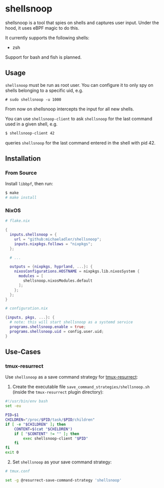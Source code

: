 # shellsnoop

shellsnoop is a tool that spies on shells and captures user input.
Under the hood, it uses eBPF magic to do this.

It currently supports the following shells:

- zsh

Support for bash and fish is planned.

## Usage

`shellsnoop` must be run as root user. You can configure it to only spy on shells belonging to a specific uid, e.g.

```
# sudo shellsnoop -u 1000
```

From now on shellsnoop intercepts the input for all new shells.

You can use `shellsnoop-client` to ask `shellsnoop` for the last command used in a given shell, e.g.

```bash
$ shellsnoop-client 42
```

queries `shellsnoop` for the last command entered in the shell with pid 42.

## Installation

### From Source

Install `libbpf`, then run:

```bash
$ make
# make install
```

### NixOS

```nix
# flake.nix

{
  inputs.shellsnoop = {
    url = "github:michaeladler/shellsnoop";
    inputs.nixpkgs.follows = "nixpkgs";
  };

  # ...

  outputs = {nixpkgs, hyprland, ...}: {
    nixosConfigurations.HOSTNAME = nixpkgs.lib.nixosSystem {
      modules = [
        shellsnoop.nixosModules.default
      ];
    };
  };
}

# configuration.nix

{inputs, pkgs, ...}: {
  # note: this will start shellsnoop as a systemd service
  programs.shellsnoop.enable = true;
  programs.shellsnoop.uid = config.user.uid;
}
```

## Use-Cases

### tmux-resurrect

Use `shellsnoop` as a save command strategy for [tmux-resurrect](https://github.com/tmux-plugins/tmux-resurrect):

1. Create the executable file `save_command_strategies/shellsnoop.sh` (inside the `tmux-resurrect` plugin directory):

```bash
#!/usr/bin/env bash
set -eu

PID=$1
CHILDREN="/proc/$PID/task/$PID/children"
if [ -e "$CHILDREN" ]; then
    CONTENT=$(cat "$CHILDREN")
    if [ "$CONTENT" != "" ]; then
        exec shellsnoop-client "$PID"
    fi
fi
exit 0
```

2. Set `shellsnoop` as your save command strategy:
```bash
# tmux.conf

set -g @resurrect-save-command-strategy 'shellsnoop'
```
